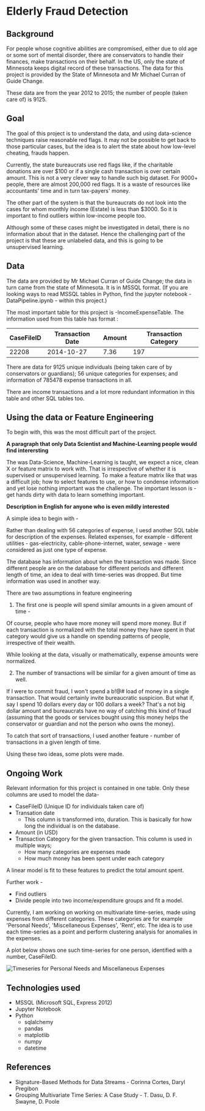 # Elderly Fraud Detection

## Background

For people whose cognitive abilities are compromised, either due to old age or some sort of mental disorder, there are conservators to handle their finances, make transactions on their behalf. In the US, only the state of Minnesota keeps digital record of these transactions. The data for this project is provided by the State of Minnesota and Mr Michael Curran of Guide Change.

These data are from the year 2012 to 2015; the number of people (taken care of) is 9125.

## Goal

The goal of this project is to understand the data, and using data-science techniques raise reasonable red flags. It may not be possible to get back to those particular cases, but the idea is to alert the state about how low-level cheating, frauds happen.

Currently, the state bureaucrats use red flags like, if the charitable donations are over $100 or if a single cash transaction is over certain amount. This is not a very clever way to handle such big dataset. For 9000+ people, there are almost 200,000 red flags. It is a waste of resources like accountants' time and in turn tax-payers' money.

The other part of the system is that the bureaucrats do not look into the cases for whom monthly income (Estate) is less than $3000. So it is important to find outliers within low-income people too.

Although some of these cases might be investigated in detail, there is no information about that in the dataset. Hence the challenging part of the project is that these are unlabeled data, and this is going to be unsupervised learning.


## Data

The data are provided by Mr Michael Curran of Guide Change; the data in turn came from the state of Minnesota. It is in MSSQL format. (If you are looking ways to read MSSQL tables in Python, find the jupyter notebook - DataPipeline.ipynb - within this project.)

The most important table for this project is -IncomeExpenseTable. The information used from this table has format :

| CaseFileID | Transaction Date | Amount | Transaction Category |
| ---------- | ---------------- | ------ | -------------------- |
| 22208      |  2014-10-27      | 7.36	 | 197 |

There are data for 9125 unique individuals (being taken care of by conservators or guardians); 56 unique categories for expenses; and information of 785478 expense transactions in all.

There are income transactions and a lot more redundant information in this table and other SQL tables too.

## Using the data or Feature Engineering

To begin with, this was the most difficult part of the project.

**A paragraph that only Data Scientist and Machine-Learning people would find interersting**

The was Data-Science, Machine-Learning is taught, we expect a nice, clean X or feature matrix to work with. That is irrespective of whether it is supervised or unsupervised learning. To make a feature matrix like that was a difficult job; how to select features to use, or how to condense information and yet lose nothing important was the challenge. The important lesson is - get hands dirty with data to learn something important.

**Description in English for anyone who is even mildly interested**

A simple idea to begin with -

Rather than dealing with 56 categories of expense, I uesd another SQL table for description of the expenses. Related expenses, for example - different utilities - gas-electricity, cable-phone-internet, water, sewage - were considered as just one type of expense.

The database has information about when the transaction was made. Since different people are on the database for different periods and different length of time, an idea to deal with time-series was dropped. But time information was used in another way.

There are two assumptions in feature engineering

1. The first one is people will spend similar amounts in a given amount of time -

  Of course, people who have more money will spend more money. But if each transaction is normalized with the total money they have spent in that category would give us a handle on spending patterns of people, irrespective of their wealth.

  While looking at the data, visually or mathematically, expense amounts were normalized.

2. The number of transactions will be similar for a given amount of time as well.

  If I were to commit fraud, I won't spend a b!@# load of money in a single transaction. That would certainly invite bureaucratic suspicion. But what if, say I spend 10 dollars every day or 100 dollars a week? That's a not big dollar amount and bureaucrats have no way of catching this kind of fraud (assuming that the goods or services bought using this money helps the conservator or guardian and not the person who owns the money).

  To catch that sort of transactions, I used another feature - number of transactions in a given length of time.

Using these two ideas, some plots were made.

## Ongoing Work

Relevant information for this project is contained in one table. Only these columns are used to model the data-
  * CaseFileID (Unique ID for individuals taken care of)
  * Transation date
    * This column is transformed into, duration. This is basically for how long the individual is on the database.
  * Amount (in USD)
  * Transaction Category for the given transaction. This column is used in multiple ways;
    * How many categories are expenses made
    * How much money has been spent under each category

A linear model is fit to these features to predict the total amount spent.

Further work -
* Find outliers
* Divide people into two income/expenditure groups and fit a model.



Currently, I am working on working on multivariate time-series, made using expenses from different categories. These categories are for example 'Personal Needs', 'Miscellaneous Expenses', 'Rent', etc. The idea is to use each time-series as a point and perform clustering analysis for anomalies in the expenses.

A plot below shows one such time-series for one person, identified with a number, CaseFileID.

![Timeseries for Personal Needs and Miscellaneous Expenses](images/ts_casefile\=4832.png)



## Technologies used
* MSSQL (Microsoft SQL, Express 2012)
* Jupyter Notebook
* Python
  * sqlalchemy
  * pandas
  * matplotlib
  * numpy
  * datetime


## References

* Signature-Based Methods for Data Streams - Corinna Cortes, Daryl Pregibon
* Grouping Multivariate Time Series: A Case Study - T. Dasu, D. F. Swayne, D. Poole
